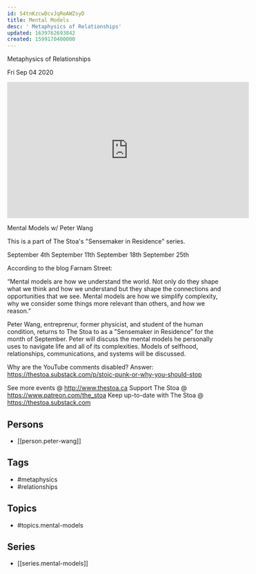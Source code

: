 ```yaml
---
id: S4tnKzcwDcvJqReAWZsyD
title: Mental Models
desc: ' Metaphysics of Relationships'
updated: 1639762693842
created: 1599170400000
---
```



 Metaphysics of Relationships

Fri Sep 04 2020

<iframe width="560" height="315" src="https://www.youtube.com/embed/HYYGEc5vKCI" title="Mental Models: Metaphysics of Relationships w/ Peter Wang. September 18th, 2020" frameborder="0" allow="accelerometer; autoplay; clipboard-write; encrypted-media; gyroscope; picture-in-picture" allowfullscreen ></iframe>

Mental Models w/ Peter Wang

This is a part of The Stoa's "Sensemaker in Residence" series. 

September 4th
September 11th
September 18th
September 25th

According to the blog Farnam Street:

“Mental models are how we understand the world. Not only do they shape what we think and how we understand but they shape the connections and opportunities that we see. Mental models are how we simplify complexity, why we consider some things more relevant than others, and how we reason.”

Peter Wang, entreprenur, former physicist, and student of the human condition, returns to The Stoa to as a "Sensemaker in Residence” for the month of September. Peter will discuss the mental models he personally uses to navigate life and all of its complexities. Models of selfhood, relationships, communications, and systems will be discussed.

Why are the YouTube comments disabled? Answer: https://thestoa.substack.com/p/stoic-punk-or-why-you-should-stop

See more events @ http://www.thestoa.ca
Support The Stoa @ https://www.patreon.com/the_stoa
Keep up-to-date with The Stoa @ https://thestoa.substack.com

## Persons

- [[person.peter-wang]]

## Tags

- #metaphysics
- #relationships

## Topics

- #topics.mental-models

## Series

- [[series.mental-models]]

